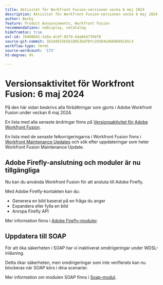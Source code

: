 ```yaml
---
title: Aktivitet för Workfront Fusion-versionen vecka 6 maj 2024
description: Aktivitet för Workfront Fusion-versionen vecka 6 maj 2024
author: Becky
feature: Product Announcements, Workfront Fusion
recommendations: noDisplay, noCatalog
hidefromtoc: true
exl-id: 76400b01-3a9a-4cdf-9579-44a6647f04f0
source-git-commit: 3b3dd815b5618853bdf8fc29304ed60d686195c3
workflow-type: tm+mt
source-wordcount: '173'
ht-degree: 0%

---
```


# Versionsaktivitet för Workfront Fusion: 6 maj 2024

På den här sidan beskrivs alla förbättringar som gjorts i Adobe Workfront Fusion under veckan 6 maj 2024.

En lista med alla senaste ändringar finns på [Versionsaktivitet för Adobe Workfront Fusion](../../../product-announcements/product-releases/fusion-release-activity/fusion-release-activity.md).

En lista med de senaste felkorrigeringarna i Workfront Fusion finns i [Workfront Maintenance Updates](https://experienceleague.adobe.com/docs/workfront-known-issues/releases/current-updates.html) och sök efter uppdateringar som heter Workfront Fusion Maintenance Update.

## Adobe Firefly-anslutning och moduler är nu tillgängliga

Nu kan du använda Workfront Fusion för att ansluta till Adobe Firefly.

Med Adobe Firefly-kontakten kan du:

* Generera en bild baserat på en fråga du anger
* Expandera eller fylla en bild
* Anropa Firefly API

Mer information finns i [Adobe Firefly-moduler](/help/quicksilver/workfront-fusion/apps-and-their-modules/adobe-firefly-modules.md).

## Uppdatera till SOAP

För att öka säkerheten i SOAP har vi inaktiverat omdirigeringar under WDSL-inläsning.

Detta ökar säkerheten, men omdirigeringar som inte verifierats kan nu blockeras när SOAP körs i dina scenarier.

Mer information om modulen SOAP finns i [Soap-modul](/help/quicksilver/workfront-fusion/apps-and-their-modules/soap-module.md).
